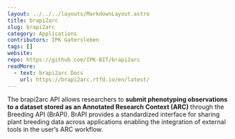 ```yaml
---
layout: ../../../layouts/MarkdownLayout.astro
title: brapi2arc
slug: brapi2arc
category: Applications
contributors: IPK Gatersleben
tags: []
website:
repo: https://github.com/IPK-BIT/brapi2arc
readMore: 
  - text: brapi2arc Docs
    url: https://brapi2arc.rtfd.io/en/latest/
---
```


The brapi2arc API allows researchers to **submit phenotyping observations to a dataset stored as an Annotated Research Context (ARC)** through the Breeding API (BrAPI). BrAPI provides a standardized interface for sharing plant breeding data across applications enabling the integration of external tools in the user’s ARC workflow.